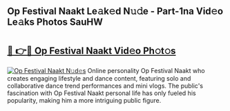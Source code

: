 ## Op Festival Naakt Le𝚊k𝚎d N𝚞𝚍e - Part-1na Vid𝚎o Le𝚊ks Photos SauHW

# <h2><a href="http://fb7dx7w.evod.top/?m=Op+Festival+Naakt">🔗 👉🔴 Op Festival Naakt Vid𝚎o Ph𝚘t𝚘s</a></h2>

[![Op Festival Naakt N𝚞d𝚎s](https://i.imgur.com/8V9OHl7.gif)](http://fb7dx7w.evod.top/?m=Op+Festival+Naakt)
Online personality Op Festival Naakt who creates engaging lifestyle and dance content, featuring solo and collaborative dance trend performances and mini vlogs. The public's fascination with Op Festival Naakt personal life has only fueled his popularity, making him a more intriguing public figure. 
